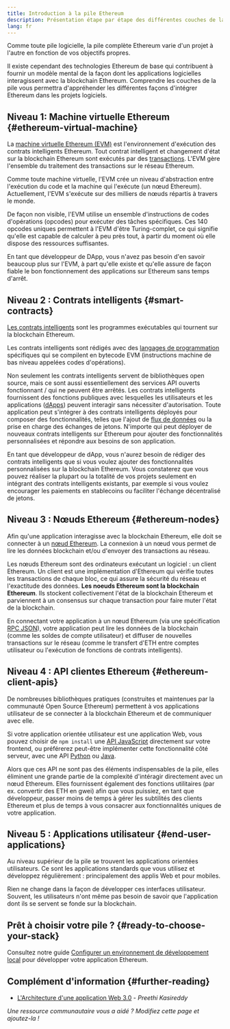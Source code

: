 ```yaml
---
title: Introduction à la pile Ethereum
description: Présentation étape par étape des différentes couches de la pile Ethereum, et comment elles fonctionnent ensemble.
lang: fr
---
```


Comme toute pile logicielle, la pile complète Ethereum varie d'un projet à l'autre en fonction de vos objectifs propres.

Il existe cependant des technologies Ethereum de base qui contribuent à fournir un modèle mental de la façon dont les applications logicielles interagissent avec la blockchain Ethereum. Comprendre les couches de la pile vous permettra d'appréhender les différentes façons d'intégrer Ethereum dans les projets logiciels.

## Niveau 1: Machine virtuelle Ethereum {#ethereum-virtual-machine}

La [machine virtuelle Ethereum (EVM)](/developers/docs/evm/) est l'environnement d'exécution des contrats intelligents Ethereum. Tout contrat intelligent et changement d'état sur la blockchain Ethereum sont exécutés par des [transactions](/developers/docs/transactions/). L'EVM gère l'ensemble du traitement des transactions sur le réseau Ethereum.

Comme toute machine virtuelle, l'EVM crée un niveau d'abstraction entre l'exécution du code et la machine qui l'exécute (un nœud Ethereum). Actuellement, l'EVM s'exécute sur des milliers de nœuds répartis à travers le monde.

De façon non visible, l'EVM utilise un ensemble d'instructions de codes d'opérations (opcodes) pour exécuter des tâches spécifiques. Ces 140 opcodes uniques permettent à l'EVM d'être Turing-complet, ce qui signifie qu'elle est capable de calculer à peu près tout, à partir du moment où elle dispose des ressources suffisantes.

En tant que développeur de DApp, vous n'avez pas besoin d'en savoir beaucoup plus sur l'EVM, à part qu'elle existe et qu'elle assure de façon fiable le bon fonctionnement des applications sur Ethereum sans temps d'arrêt.

## Niveau 2 : Contrats intelligents {#smart-contracts}

[Les contrats intelligents](/developers/docs/smart-contracts/) sont les programmes exécutables qui tournent sur la blockchain Ethereum.

Les contrats intelligents sont rédigés avec des [langages de programmation](/developers/docs/smart-contracts/languages/) spécifiques qui se compilent en bytecode EVM (instructions machine de bas niveau appelées codes d'opérations).

Non seulement les contrats intelligents servent de bibliothèques open source, mais ce sont aussi essentiellement des services API ouverts fonctionnant / qui ne peuvent être arrêtés. Les contrats intelligents fournissent des fonctions publiques avec lesquelles les utilisateurs et les applications ([dApps](/developers/docs/dapps/)) peuvent interagir sans nécessiter d'autorisation. Toute application peut s'intégrer à des contrats intelligents déployés pour composer des fonctionnalités, telles que l'ajout de [flux de données](/developers/docs/oracles/) ou la prise en charge des échanges de jetons. N'importe qui peut déployer de nouveaux contrats intelligents sur Ethereum pour ajouter des fonctionnalités personnalisées et répondre aux besoins de son application.

En tant que développeur de dApp, vous n'aurez besoin de rédiger des contrats intelligents que si vous voulez ajouter des fonctionnalités personnalisées sur la blockchain Ethereum. Vous constaterez que vous pouvez réaliser la plupart ou la totalité de vos projets seulement en intégrant des contrats intelligents existants, par exemple si vous voulez encourager les paiements en stablecoins ou faciliter l'échange décentralisé de jetons.

## Niveau 3 : Nœuds Ethereum {#ethereum-nodes}

Afin qu'une application interagisse avec la blockchain Ethereum, elle doit se connecter à un [nœud Ethereum](/developers/docs/nodes-and-clients/). La connexion à un nœud vous permet de lire les données blockchain et/ou d'envoyer des transactions au réseau.

Les nœuds Ethereum sont des ordinateurs exécutant un logiciel : un client Ethereum. Un client est une implémentation d'Ethereum qui vérifie toutes les transactions de chaque bloc, ce qui assure la sécurité du réseau et l'exactitude des données. **Les noeuds Ethereum sont la blockchain Ethereum**. Ils stockent collectivement l'état de la blockchain Ethereum et parviennent à un consensus sur chaque transaction pour faire muter l'état de la blockchain.

En connectant votre application à un nœud Ethereum (via une spécification [RPC JSON](/developers/docs/apis/json-rpc/)), votre application peut lire les données de la blockchain (comme les soldes de compte utilisateur) et diffuser de nouvelles transactions sur le réseau (comme le transfert d'ETH entre comptes utilisateur ou l'exécution de fonctions de contrats intelligents).

## Niveau 4 : API clientes Ethereum {#ethereum-client-apis}

De nombreuses bibliothèques pratiques (construites et maintenues par la communauté Open Source Ethereum) permettent à vos applications utilisateur de se connecter à la blockchain Ethereum et de communiquer avec elle.

Si votre application orientée utilisateur est une application Web, vous pouvez choisir de `npm install` une [API JavaScript](/developers/docs/apis/javascript/) directement sur votre frontend, ou préférerez peut-être implémenter cette fonctionnalité côté serveur, avec une API [Python](/developers/docs/programming-languages/python/) ou [Java](/developers/docs/programming-languages/java/).

Alors que ces API ne sont pas des éléments indispensables de la pile, elles éliminent une grande partie de la complexité d'intéragir directement avec un nœud Ethereum. Elles fournissent également des fonctions utilitaires (par ex. convertir des ETH en gwei) afin que vous puissiez, en tant que développeur, passer moins de temps à gérer les subtilités des clients Ethereum et plus de temps à vous consacrer aux fonctionnalités uniques de votre application.

## Niveau 5 : Applications utilisateur {#end-user-applications}

Au niveau supérieur de la pile se trouvent les applications orientées utilisateurs. Ce sont les applications standards que vous utilisez et développez régulièrement : principalement des applis Web et pour mobiles.

Rien ne change dans la façon de développer ces interfaces utilisateur. Souvent, les utilisateurs n'ont même pas besoin de savoir que l'application dont ils se servent se fonde sur la blockchain.

## Prêt à choisir votre pile ? {#ready-to-choose-your-stack}

Consultez notre guide [Configurer un environnement de développement local](/developers/local-environment/) pour développer votre application Ethereum.

## Complément d'information {#further-reading}

- [L'Architecture d'une application Web 3.0](https://www.preethikasireddy.com/post/the-architecture-of-a-web-3-0-application) - _Preethi Kasireddy_

_Une ressource communautaire vous a aidé ? Modifiez cette page et ajoutez-la !_
